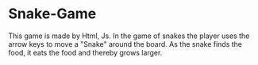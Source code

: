 # Snake-Game
This game is made by Html, Js. In the game of snakes the player uses the arrow keys to move a "Snake" around the board. As the snake finds the food, it eats the food and thereby grows larger.
